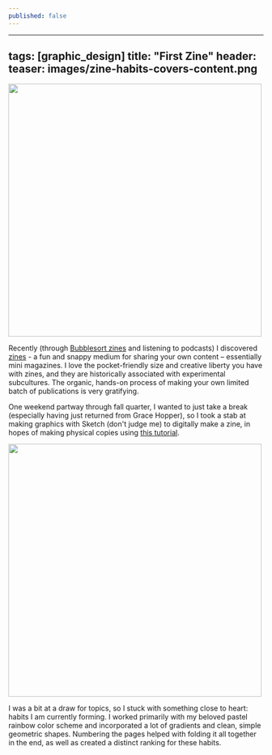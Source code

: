 ```yaml
---
published: false
---
```

---
tags: [graphic_design]
title: "First Zine"
header:
  teaser: images/zine-habits-covers-content.png
---
<img src="{{ site.url }}{{ site.baseurl }}/images/zine-habits-covers-content.png" alt="" width="500">

Recently (through <a href="http://bubblesort-zines.myshopify.com/" target="_blank">Bubblesort zines</a> and listening to podcasts) I discovered <a href="https://en.wikipedia.org/wiki/Zine" target="_blank">zines</a> - a fun and snappy medium for sharing your own content – essentially mini magazines.  I love the pocket-friendly size and creative liberty you have with zines, and they are historically associated with experimental subcultures.  The organic, hands-on process of making your own limited batch of publications is very gratifying.

One weekend partway through fall quarter, I wanted to just take a break (especially having just returned from Grace Hopper), so I took a stab at making graphics with Sketch (don't judge me) to digitally make a zine, in hopes of making physical copies using <a href="http://www.rookiemag.com/2012/05/how-to-make-a-zine/" target="_blank">this tutorial</a>.  

<img src="{{ site.url }}{{ site.baseurl }}/images/zine-habits-cleaned.png" alt="" width="500">

I was a bit at a draw for topics, so I stuck with something close to heart: habits I am currently forming. I worked primarily with my beloved pastel rainbow color scheme and incorporated a lot of gradients and clean, simple geometric shapes.  Numbering the pages helped with folding it all together in the end, as well as created a distinct ranking for these habits.